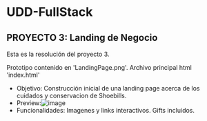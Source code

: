 # UDD-FullStack
## PROYECTO 3: Landing de Negocio

Esta es la resolución del proyecto 3.

Prototipo contenido en 'LandingPage.png'.
Archivo principal html 'index.html'

- Objetivo: Construcción inicial de una landing page acerca de los cuidados y conservacion de Shoebills.
- Preview:![image](https://github.com/dragolemguty/UDD-FullStack/tree/main/Modulo3/assets/preview.png)
- Funcionalidades: Imagenes y links interactivos. Gifts incluidos.
